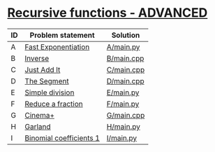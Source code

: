 # [Recursive functions - ADVANCED](https://www.e-olymp.com/en/contests/9520)





| ID | Problem statement                                                                  | Solution                 |
|----|------------------------------------------------------------------------------------|--------------------------|
| A  | [Fast Exponentiation](https://www.e-olymp.com/en/contests/9520/problems/83413)     | [A/main.py](A/main.py)   |
| B  | [Inverse](https://www.e-olymp.com/en/contests/9520/problems/83414)                 | [B/main.cpp](B/main.cpp) |
| C  | [Just Add It](https://www.e-olymp.com/en/contests/9520/problems/83415)             | [C/main.cpp](C/main.cpp) |
| D  | [The Segment](https://www.e-olymp.com/en/contests/9520/problems/83416)             | [D/main.cpp](D/main.cpp) |
| E  | [Simple division](https://www.e-olymp.com/en/contests/9520/problems/83417)         | [E/main.py](E/main.py)   |
| F  | [Reduce a fraction](https://www.e-olymp.com/en/contests/9520/problems/83418)       | [F/main.py](F/main.py)   |
| G  | [Cinema+](https://www.e-olymp.com/en/contests/9520/problems/83419)                 | [G/main.cpp](G/main.cpp) |
| H  | [Garland](https://www.e-olymp.com/en/contests/9520/problems/83420)                 | [H/main.py](H/main.py)   |
| I  | [Binomial coefficients 1](https://www.e-olymp.com/en/contests/9520/problems/83421) | [I/main.py](I/main.py)   |

